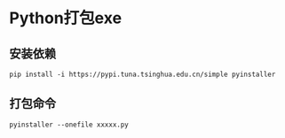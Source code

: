 # Python打包exe

## 安装依赖

```shell
pip install -i https://pypi.tuna.tsinghua.edu.cn/simple pyinstaller
```

## 打包命令

```shell
pyinstaller --onefile xxxxx.py
```
